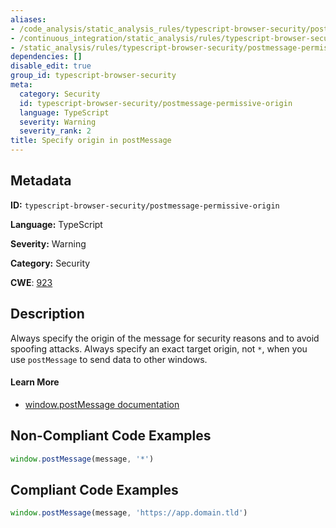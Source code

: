 ```yaml
---
aliases:
- /code_analysis/static_analysis_rules/typescript-browser-security/postmessage-permissive-origin
- /continuous_integration/static_analysis/rules/typescript-browser-security/postmessage-permissive-origin
- /static_analysis/rules/typescript-browser-security/postmessage-permissive-origin
dependencies: []
disable_edit: true
group_id: typescript-browser-security
meta:
  category: Security
  id: typescript-browser-security/postmessage-permissive-origin
  language: TypeScript
  severity: Warning
  severity_rank: 2
title: Specify origin in postMessage
---
```

<!--  SOURCED FROM https://github.com/DataDog/datadog-static-analyzer-rule-docs -->


## Metadata
**ID:** `typescript-browser-security/postmessage-permissive-origin`

**Language:** TypeScript

**Severity:** Warning

**Category:** Security

**CWE**: [923](https://cwe.mitre.org/data/definitions/923.html)

## Description
Always specify the origin of the message for security reasons and to avoid spoofing attacks. Always specify an exact target origin, not `*`, when you use `postMessage` to send data to other windows.

#### Learn More

 - [window.postMessage documentation](https://developer.mozilla.org/en-US/docs/Web/API/Window/postMessage)

## Non-Compliant Code Examples
```typescript
window.postMessage(message, '*')

```

## Compliant Code Examples
```typescript
window.postMessage(message, 'https://app.domain.tld')

```
